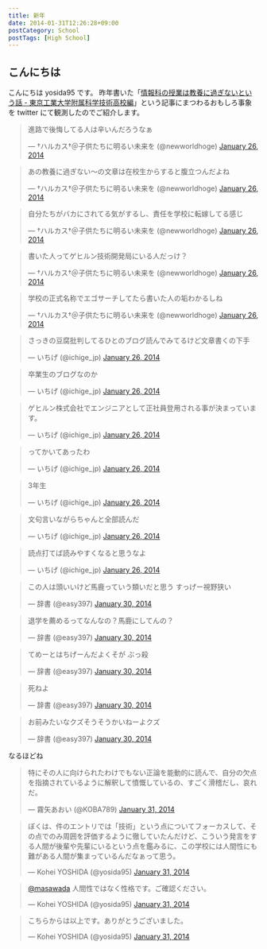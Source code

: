 ```yaml
---
title: 新年
date: 2014-01-31T12:26:28+09:00
postCategory: School
postTags: [High School]
---
```


## こんにちは

こんにちは yosida95 です。
昨年書いた「[情報科の授業は教養に過ぎないという話 - 東京工業大学附属科学技術高校編](/2013/12/22/000222.html)」という記事にまつわるおもしろ事象を twitter にて観測したのでご紹介します。

<blockquote class="twitter-tweet" lang="en"><p lang="ja" dir="ltr">進路で後悔してる人は辛いんだろうなぁ</p>&mdash; †ハルカス†＠子供たちに明るい未来を (@newworldhoge) <a href="https://twitter.com/newworldhoge/statuses/427435157419601920">January 26, 2014</a></blockquote>
<blockquote class="twitter-tweet" lang="en"><p lang="ja" dir="ltr">あの教養に過ぎない〜の文章は在校生からすると腹立つんだよね</p>&mdash; †ハルカス†＠子供たちに明るい未来を (@newworldhoge) <a href="https://twitter.com/newworldhoge/statuses/427435855867678720">January 26, 2014</a></blockquote>
<blockquote class="twitter-tweet" lang="en"><p lang="ja" dir="ltr">自分たちがバカにされてる気がするし、責任を学校に転嫁してる感じ</p>&mdash; †ハルカス†＠子供たちに明るい未来を (@newworldhoge) <a href="https://twitter.com/newworldhoge/statuses/427436154795728896">January 26, 2014</a></blockquote>
<blockquote class="twitter-tweet" lang="en"><p lang="ja" dir="ltr">書いた人ってゲヒルン技術開発局にいる人だっけ？</p>&mdash; †ハルカス†＠子供たちに明るい未来を (@newworldhoge) <a href="https://twitter.com/newworldhoge/statuses/427436495448727552">January 26, 2014</a></blockquote>
<blockquote class="twitter-tweet" lang="en"><p lang="ja" dir="ltr">学校の正式名称でエゴサーチしてたら書いた人の垢わかるしね</p>&mdash; †ハルカス†＠子供たちに明るい未来を (@newworldhoge) <a href="https://twitter.com/newworldhoge/statuses/427436995749494784">January 26, 2014</a></blockquote>
<blockquote class="twitter-tweet" lang="en"><p lang="ja" dir="ltr">さっきの豆腐批判してるひとのブログ読んでみてるけど文章書くの下手</p>&mdash; いちげ (@ichige_jp) <a href="https://twitter.com/ichige_jp/status/427440304979857408">January 26, 2014</a></blockquote>
<blockquote class="twitter-tweet" lang="en"><p lang="ja" dir="ltr">卒業生のブログなのか</p>&mdash; いちげ (@ichige_jp) <a href="https://twitter.com/ichige_jp/status/427436478872842240">January 26, 2014</a></blockquote>
<blockquote class="twitter-tweet" lang="en"><p lang="ja" dir="ltr">ゲヒルン株式会社でエンジニアとして正社員登用される事が決まっています。</p>&mdash; いちげ (@ichige_jp) <a href="https://twitter.com/ichige_jp/status/427436784230727680">January 26, 2014</a></blockquote>
<blockquote class="twitter-tweet" lang="en"><p lang="ja" dir="ltr">ってかいてあったわ</p>&mdash; いちげ (@ichige_jp) <a href="https://twitter.com/ichige_jp/status/427436825481732096">January 26, 2014</a></blockquote>
<blockquote class="twitter-tweet" lang="en"><p lang="ja" dir="ltr">3年生</p>&mdash; いちげ (@ichige_jp) <a href="https://twitter.com/ichige_jp/status/427437545400455169">January 26, 2014</a></blockquote>
<blockquote class="twitter-tweet" lang="en"><p lang="ja" dir="ltr">文句言いながらちゃんと全部読んだ</p>&mdash; いちげ (@ichige_jp) <a href="https://twitter.com/ichige_jp/status/427443030526668800">January 26, 2014</a></blockquote>
<blockquote class="twitter-tweet" lang="en"><p lang="ja" dir="ltr">読点打てば読みやすくなると思うなよ</p>&mdash; いちげ (@ichige_jp) <a href="https://twitter.com/ichige_jp/status/427442176092434432">January 26, 2014</a></blockquote>
<blockquote class="twitter-tweet" lang="en"><p lang="ja" dir="ltr">この人は頭いいけど馬鹿っていう類いだと思う&#10;すっげー視野狭い</p>&mdash; 辞書 (@easy397) <a href="https://twitter.com/easy397/status/428893909066870784">January 30, 2014</a></blockquote>
<blockquote class="twitter-tweet" lang="en"><p lang="ja" dir="ltr">退学を薦めるってなんなの？馬鹿にしてんの？</p>&mdash; 辞書 (@easy397) <a href="https://twitter.com/easy397/status/428894387859255296">January 30, 2014</a></blockquote>
<blockquote class="twitter-tweet" lang="en"><p lang="ja" dir="ltr">てめーとはちげーんだよくそが&#10;ぶっ殺</p>&mdash; 辞書 (@easy397) <a href="https://twitter.com/easy397/status/428894553622335489">January 30, 2014</a></blockquote>
<blockquote class="twitter-tweet" lang="en"><p lang="ja" dir="ltr">死ねよ</p>&mdash; 辞書 (@easy397) <a href="https://twitter.com/easy397/status/428895881450905600">January 30, 2014</a></blockquote>
<blockquote class="twitter-tweet" lang="en"><p lang="ja" dir="ltr">お前みたいなクズそうそうかいねーよクズ</p>&mdash; 辞書 (@easy397) <a href="https://twitter.com/easy397/status/428895820058877952">January 30, 2014</a></blockquote>

なるほどね

<blockquote class="twitter-tweet" lang="en"><p lang="ja" dir="ltr">特にその人に向けられたわけでもない正論を能動的に読んで、自分の欠点を指摘されているように解釈して憤慨しているの、すごく滑稽だし、哀れだ。</p>&mdash; 霧矢あおい (@KOBA789) <a href="https://twitter.com/KOBA789/status/429086935009599490">January 31, 2014</a></blockquote>
<blockquote class="twitter-tweet" lang="en"><p lang="ja" dir="ltr">ぼくは、件のエントリでは「技術」という点についてフォーカスして、その点でのみ周囲を評価するように徹していたんだけど、こういう発言をする人間が後輩や先輩にいるという点を鑑みるに、この学校には人間性にも難がある人間が集まっているんだなぁって思う。</p>&mdash; Kohei YOSHIDA (@yosida95) <a href="https://twitter.com/yosida95/status/429087793097093120">January 31, 2014</a></blockquote>
<blockquote class="twitter-tweet" lang="en"><p lang="ja" dir="ltr"><a href="https://twitter.com/masawada">@masawada</a> 人間性ではなく性格です。ご確認ください。</p>&mdash; Kohei YOSHIDA (@yosida95) <a href="https://twitter.com/yosida95/status/429088254562816000">January 31, 2014</a></blockquote>
<blockquote class="twitter-tweet" lang="en"><p lang="ja" dir="ltr">こちらからは以上です。ありがとうございました。</p>&mdash; Kohei YOSHIDA (@yosida95) <a href="https://twitter.com/yosida95/status/429087102307794944">January 31, 2014</a></blockquote>
